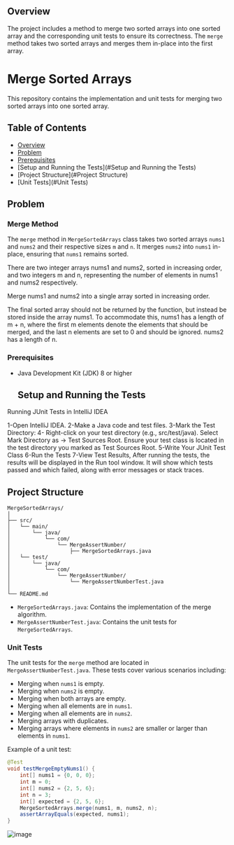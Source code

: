 ## Overview

The project includes a method to merge two sorted arrays into one sorted array and the corresponding unit tests to ensure its correctness. The `merge` method takes two sorted arrays and merges them in-place into the first array.

# Merge Sorted Arrays

This repository contains the implementation and unit tests for merging two sorted arrays into one sorted array.

## Table of Contents

- [Overview](#overview)
- [Problem](#problem)
- [Prerequisites](#Prerequisites)
- [Setup and Running the Tests](#Setup and Running the Tests)
- [Project Structure](#Project Structure)
- [Unit Tests](#Unit Tests)


## Problem

### Merge Method

The `merge` method in `MergeSortedArrays` class takes two sorted arrays `nums1` and `nums2` and their respective sizes `m` and `n`. It merges `nums2` into `nums1` in-place, ensuring that `nums1` remains sorted.

There are two integer arrays nums1 and nums2, sorted in increasing order, and two integers m and n, representing the number of elements in nums1 and nums2 respectively.

Merge nums1 and nums2 into a single array sorted in increasing order.

The final sorted array should not be returned by the function, but instead be stored inside the array nums1. To accommodate this, nums1 has a length of m + n, where the first m elements denote the elements that should be merged, and the last n elements are set to 0 and should be ignored. nums2 has a length of n.

### Prerequisites

- Java Development Kit (JDK) 8 or higher
  
  ## Setup and Running the Tests

Running JUnit Tests in IntelliJ IDEA

1-Open IntelliJ IDEA.
2-Make a Java code and test files.
3-Mark the Test Directory:
4- Right-click on your test directory (e.g., src/test/java).
Select Mark Directory as -> Test Sources Root.
Ensure your test class is located in the test directory you marked as Test Sources Root.
5-Write Your JUnit Test Class
6-Run the Tests
7-View Test Results, After running the tests, the results will be displayed in the Run tool window.
It will show which tests passed and which failed, along with error messages or stack traces.

## Project Structure

```
MergeSortedArrays/
│
├── src/
│   └── main/
│       └── java/
│           └── com/
│               └── MergeAssertNumber/
│                   ├── MergeSortedArrays.java
│   └── test/
│       └── java/
│           └── com/
│               └── MergeAssertNumber/
│                   └── MergeAssertNumberTest.java
│
└── README.md
```

- `MergeSortedArrays.java`: Contains the implementation of the merge algorithm.
- `MergeAssertNumberTest.java`: Contains the unit tests for `MergeSortedArrays`.


### Unit Tests

The unit tests for the `merge` method are located in `MergeAssertNumberTest.java`. These tests cover various scenarios including:

- Merging when `nums1` is empty.
- Merging when `nums2` is empty.
- Merging when both arrays are empty.
- Merging when all elements are in `nums1`.
- Merging when all elements are in `nums2`.
- Merging arrays with duplicates.
- Merging arrays where elements in `nums2` are smaller or larger than elements in `nums1`.


Example of a unit test:

```java
@Test
void testMergeEmptyNums1() {
    int[] nums1 = {0, 0, 0};
    int m = 0;
    int[] nums2 = {2, 5, 6};
    int n = 3;
    int[] expected = {2, 5, 6};
    MergeSortedArrays.merge(nums1, m, nums2, n);
    assertArrayEquals(expected, nums1);
}
```
![image](https://github.com/user-attachments/assets/a6b6e0b1-b01d-4fc7-af77-bf954705bc38)
